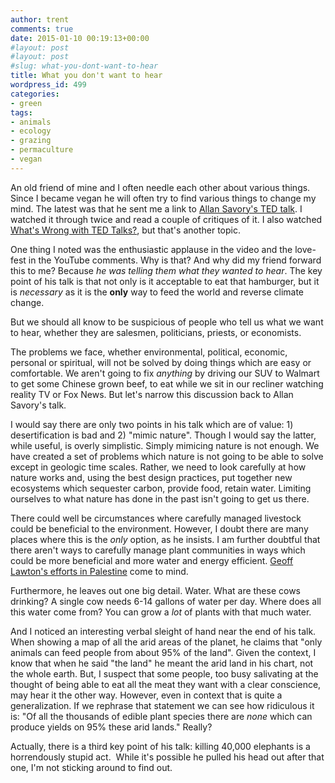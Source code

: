 ```yaml
---
author: trent
comments: true
date: 2015-01-10 00:19:13+00:00
#layout: post
#layout: post
#slug: what-you-dont-want-to-hear
title: What you don't want to hear
wordpress_id: 499
categories:
- green
tags:
- animals
- ecology
- grazing
- permaculture
- vegan
---
```


An old friend of mine and I often needle each other about various things. Since I became vegan he will often try to find various things to change my mind. The latest was that he sent me a link to [Allan Savory's TED talk](http://www.donotlink.com/d2pv). I watched it through twice and read a couple of critiques of it.  I also watched [What's Wrong with TED Talks?](http://youtu.be/Yo5cKRmJaf0), but that's another topic.

One thing I noted was the enthusiastic applause in the video and the love-fest in the YouTube comments. Why is that? And why did my friend forward this to me? Because _he was telling them what they wanted to hear_. The key point of his talk is that not only is it acceptable to eat that hamburger, but it is _necessary_ as it is the **only** way to feed the world and reverse climate change.

But we should all know to be suspicious of people who tell us what we want to hear, whether they are salesmen, politicians, priests, or economists.

The problems we face, whether environmental, political, economic, personal or spiritual, will not be solved by doing things which are easy or comfortable.  We aren't going to fix _anything_ by driving our SUV to Walmart to get some Chinese grown beef, to eat while we sit in our recliner watching reality TV or Fox News.  But let's narrow this discussion back to Allan Savory's talk.

I would say there are only two points in his talk which are of value: 1) desertification is bad and 2) "mimic nature". Though I would say the latter, while useful, is overly simplistic. Simply mimicing nature is not enough.  We have created a set of problems which nature is not going to be able to solve except in geologic time scales.  Rather, we need to look carefully at how nature works and, using the best design practices, put together new ecosystems which sequester carbon, provide food, retain water. Limiting ourselves to what nature has done in the past isn't going to get us there.

There could well be circumstances where carefully managed livestock could be beneficial to the environment.  However, I doubt there are many places where this is the _only_ option, as he insists.  I am further doubtful that there aren't ways to carefully manage plant communities in ways which could be more beneficial and more water and energy efficient. [Geoff Lawton's efforts in Palestine](https://www.youtube.com/watch?v=xzTHjlueqFI) come to mind.

Furthermore, he leaves out one big detail. Water. What are these cows drinking? A single cow needs 6-14 gallons of water per day.  Where does all this water come from?  You can grow a _lot_ of plants with that much water.

And I noticed an interesting verbal sleight of hand near the end of his talk.  When showing a map of all the arid areas of the planet, he claims that "only animals can feed people from about 95% of the land". Given the context, I know that when he said "the land" he meant the arid land in his chart, not the whole earth. But, I suspect that some people, too busy salivating at the thought of being able to eat all the meat they want with a clear conscience, may hear it the other way. However, even in context that is quite a generalization.  If we rephrase that statement we can see how ridiculous it is: "Of all the thousands of edible plant species there are _none_ which can produce yields on 95% these arid lands."  Really?

Actually, there is a third key point of his talk: killing 40,000 elephants is a horrendously stupid act.  While it's possible he pulled his head out after that one, I'm not sticking around to find out.

